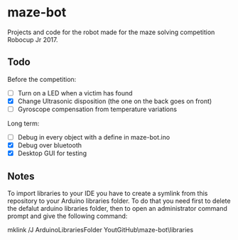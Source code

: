 # maze-bot
Projects and code for the robot made for the maze solving competition Robocup Jr 2017.

## Todo

Before the competition:
- [ ] Turn on a LED when a victim has found
- [x] Change Ultrasonic disposition (the one on the back goes on front)
- [ ] Gyroscope compensation from temperature variations

Long term:
- [ ] Debug in every object with a define in maze-bot.ino
- [x] Debug over bluetooth
- [x] Desktop GUI for testing

## Notes

To import libraries to your IDE you have to create a symlink from this repository to your Arduino libraries folder. To do that you need first to delete the defalut arduino libraries folder, then to open an administrator command prompt and give the following command:

mklink /J ArduinoLibrariesFolder YoutGitHub\maze-bot\libraries
